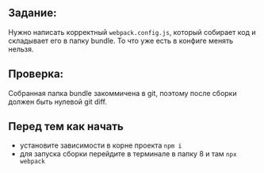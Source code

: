 ## Задание:

Нужно написать корректный `webpack.config.js`, который собирает код и складывает его в папку bundle. То что уже есть в конфиге менять нельзя.

## Проверка:

Собранная папка bundle закоммичена в git, поэтому после сборки должен быть нулевой git diff.

## Перед тем как начать

- установите зависимости в корне проекта `npm i`
- для запуска сборки перейдите в терминале в папку 8 и там `npx webpack`
